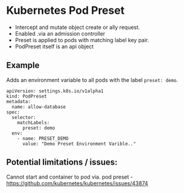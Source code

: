 # Kubernetes Pod Preset

- Intercept and mutate object create or ally request.
- Enabled .via an admission controller
- Preset is applied to pods with matching label key pair.
- PodPreset itself is an api object

## Example

Adds an environment variable to all pods with the label `preset: demo`.

```
apiVersion: settings.k8s.io/v1alpha1
kind: PodPreset
metadata:
  name: allow-database
spec:
  selector:
    matchLabels:
      preset: demo 
  env:
    - name: PRESET_DEMO
      value: "Demo Preset Environment Varible.."
```

## Potential limitations / issues:

Cannot start and container to pod via. pod preset - https://github.com/kubernetes/kubernetes/issues/43874